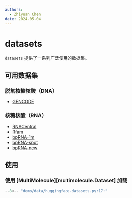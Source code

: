 ```yaml
---
authors:
  - Zhiyuan Chen
date: 2024-05-04
---
```


# datasets

`datasets` 提供了一系列广泛使用的数据集。

## 可用数据集

### 脱氧核糖核酸（DNA）

- [GENCODE](gencode)

### 核糖核酸（RNA）

- [RNACentral](rnacentral)
- [Rfam](rfam)
- [bpRNA-1m](bprna)
- [bpRNA-spot](bprna-spot)
- [bpRNA-new](bprna-new)

## 使用

### 使用 [MultiMolecule][multimolecule.Dataset] 加载

```python
--8<-- "demo/data/huggingface-datasets.py:17:"
```

